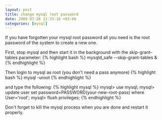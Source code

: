 ```yaml
---
layout: post
title: change mysql root password
date: 2009-07-28 12:33:16 +03:00
categories: [mysql]
---
```

If you have forgotten your mysql root password all you need is the root password of the system to create a new one.

First, stop mysql and then start it in the background with the skip-grant-tables parameter:
{% highlight bash %}
mysqld_safe --skip-grant-tables &
{% endhighlight %}

Then login to mysql as root (you don't need a pass anymore)
{% highlight bash %}
mysql -uroot
{% endhighlight %}

and type the following:
{% highlight mysql %}
mysql> use mysql;
mysql> update user set password=PASSWORD(your-new-root-pass) where User='root';
mysql> flush privileges;
{% endhighlight %}

Don't forget to kill the mysql process when you are done and restart it properly.
